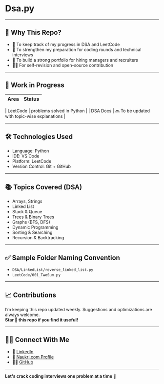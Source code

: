 # Dsa.py
---

## 📌 Why This Repo?

- 🧠 To keep track of my progress in DSA and LeetCode
- 🎯 To strengthen my preparation for coding rounds and technical interviews
- 💼 To build a strong portfolio for hiring managers and recruiters
- 👨‍💻 For self-revision and open-source contribution

---

## 🚧 Work in Progress

| Area       | Status     |
|------------|------------|

| LeetCode   |  problems solved in Python |
| DSA Docs   | 🔜 To be updated with topic-wise explanations |

---

## 🛠️ Technologies Used

- Language: Python
- IDE: VS Code
- Platform: LeetCode
- Version Control: Git + GitHub

---

## 📚 Topics Covered (DSA)

- Arrays, Strings
- Linked List
- Stack & Queue
- Trees & Binary Trees
- Graphs (BFS, DFS)
- Dynamic Programming
- Sorting & Searching
- Recursion & Backtracking

---

## ✅ Sample Folder Naming Convention

- `DSA/LinkedList/reverse_linked_list.py`
- `LeetCode/001_TwoSum.py`

---

## 📈 Contributions

I’m keeping this repo updated weekly. Suggestions and optimizations are always welcome.  
**Star 🌟 this repo if you find it useful!**

---

## 🧑‍💼 Connect With Me

- 💼 [LinkedIn](https://www.linkedin.com/in/amitesh-awasthi-7aa278228/)
- 🧠 [Naukri.com Profile](https://www.naukri.com/mnjuser/profile?id=&altresid)
- 🧑‍💻 [GitHub](https://github.com/your-username)

---

**Let's crack coding interviews one problem at a time 💪**
